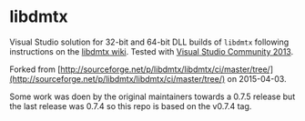 # libdmtx
Visual Studio solution for 32-bit and 64-bit DLL builds of `libdmtx` following
instructions on the
[libdmtx wiki](http://libdmtx.wikidot.com/libdmtx-on-windows-using-visual-studio).
Tested with
[Visual Studio Community 2013](https://www.visualstudio.com/en-us/products/visual-studio-community-vs.aspx).

Forked from [http://sourceforge.net/p/libdmtx/libdmtx/ci/master/tree/](http://sourceforge.net/p/libdmtx/libdmtx/ci/master/tree/)
on 2015-04-03.

Some work was doen by the original maintainers towards a 0.7.5 release but the
last release was 0.7.4 so this repo is based on the v0.7.4 tag.
